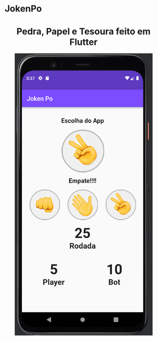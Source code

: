 # JokenPo


<div align="center">
    <h1>Pedra, Papel e Tesoura feito em Flutter</h1>
    <img src="img/jokenPO.png" alt="Imagem">
</div>
